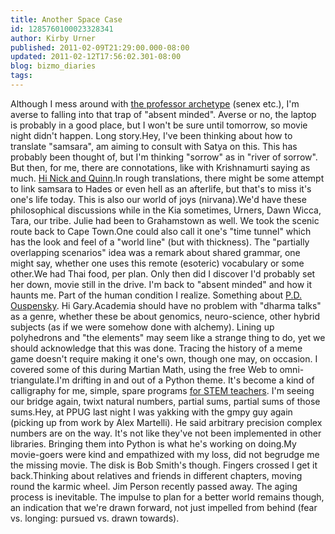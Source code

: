 ```yaml
---
title: Another Space Case
id: 1285760100023328341
author: Kirby Urner
published: 2011-02-09T21:29:00.000-08:00
updated: 2011-02-12T17:56:02.301-08:00
blog: bizmo_diaries
tags: 
---
```


Although I mess around with [the professor archetype](http://controlroom.blogspot.com/2008/12/nato-professor.html) (senex etc.), I'm averse to falling into that trap of "absent minded".  Averse or no, the laptop is probably in a good place, but I won't be sure until tomorrow, so movie night didn't happen.  Long story.Hey, I've been thinking about how to translate "samsara", am aiming to consult with Satya on this. This has probably been thought of, but I'm thinking "sorrow" as in "river of sorrow".  But then, for me, there are connotations, like with Krishnamurti saying as much.  [Hi Nick and Quinn](http://mybizmo.blogspot.com/2011/01/return-to-icu.html).In rough translations, there might be some attempt to link samsara to Hades or even hell as an afterlife, but that's to miss it's one's life today.  This is also our world of joys (nirvana).We'd have these philosophical discussions while in the Kia sometimes, Urners, Dawn Wicca, Tara, our tribe.  Julie had been to Grahamstown as well.  We took the scenic route back to Cape Town.One could also call it one's "time tunnel" which has the look and feel of a "world line" (but with thickness).  The "partially overlapping scenarios" idea was a remark about shared grammar, one might say, whether one uses this remote (esoteric) vocabulary or some other.We had Thai food, per plan.  Only then did I discover I'd probably set her down, movie still in the drive.  I'm back to "absent minded" and how it haunts me.  Part of the human condition I realize. Something about [P.D. Ouspensky](http://controlroom.blogspot.com/2009/01/at-work.html).  Hi Gary.Academia should have no problem with "dharma talks" as a genre, whether these be about genomics, neuro-science, other hybrid subjects (as if we were somehow done with alchemy). Lining up polyhedrons and "the elements" may seem like a strange thing to do, yet we should acknowledge that this was done.  Tracing the history of a meme game doesn't require making it one's own, though one may, on occasion.  I covered some of this during Martian Math, using the free Web to omni-triangulate.I'm drifting in and out of a Python theme.  It's become a kind of calligraphy for me, simple, spare programs [for STEM teachers](http://mail.python.org/pipermail/edu-sig/2011-February/010191.html).  I'm seeing our bridge again, twixt natural numbers, partial sums, partial sums of those sums.Hey, at PPUG last night I was yakking with the gmpy guy again (picking up from work by Alex Martelli).  He said arbitrary precision complex numbers are on the way.  It's not like they've not been implemented in other libraries.  Bringing them into Python is what he's working on doing.My movie-goers were kind and empathized with my loss, did not begrudge me the missing movie.  The disk is Bob Smith's though.  Fingers crossed I get it back.Thinking about relatives and friends in different chapters, moving round the karmic wheel.  Jim Person recently passed away.  The aging process is inevitable.  The impulse to plan for a better world remains though, an indication that we're drawn forward, not just impelled from behind (fear vs. longing: pursued vs. drawn towards).